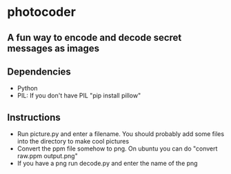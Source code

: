 # photocoder

## A fun way to encode and decode secret messages as images

## Dependencies
- Python
- PIL: If you don't have PIL "pip install pillow"

## Instructions
- Run picture.py and enter a filename. You should probably add some files into the directory to make cool pictures
- Convert the ppm file somehow to png. On ubuntu you can do "convert raw.ppm output.png"
- If you have a png run decode.py and enter the name of the png